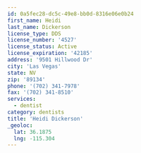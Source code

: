 ```yaml
---
id: 0a5fec28-dc5c-49e8-bb0d-8316e06e0b24
first_name: Heidi
last_name: Dickerson
license_type: DDS
license_number: '4527'
license_status: Active
license_expiration: '42185'
address: '9501 Hillwood Dr'
city: 'Las Vegas'
state: NV
zip: '89134'
phone: '(702) 341-7978'
fax: '(702) 341-8510'
services:
  - dentist
category: dentists
title: 'Heidi Dickerson'
_geoloc:
  lat: 36.1875
  lng: -115.304
---
```

